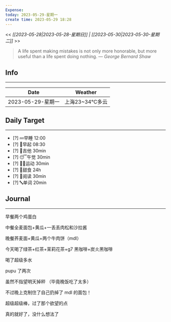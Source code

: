```yaml
---
Expense: 
today: 2023-05-29-星期一
create time: 2023-05-29 18:28
---
```


<< *[[2023-05-28|2023-05-28-星期日]] | [[2023-05-30|2023-05-30-星期二]]* >>


> A life spent making mistakes is not only more honorable, but more useful than a life spent doing nothing.
> — <cite>George Bernard Shaw</cite>


## Info
***
| Date        | Weather      | 
| ----------- | ------------ |
| 2023-05-29-星期一 |  上海23~34℃多云 |


## Daily Target 
***
- [?] 💤早睡   12:00
- [?] 🌅早起    08:30
- [?] 🎵吉他    30min
- [?] 😴午觉    30min
- [?] 🏃‍♀️运动    30min  
- [?] 🚫甜食    24h
- [?] 📖阅读    30min 
- [?] 🔤单词    20min    


##  Journal
***

早餐两个鸡蛋白

中餐全麦面包+黄瓜+一丢丢肉松和沙拉酱

晚餐荞麦面+黄瓜+两个牛肉饼（mdl）

今天喝了绿茶+红茶+茉莉花茶+g7 黑咖啡+炭仌黑咖啡

喝了超级多水

pupu 了两次

虽然不指望明天掉秤 （毕竟晚饭吃了太多）


不过晚上克制住了自己扔掉了 mdl 的面包！

超级超级棒，过了那个欲望的点

真的就好了，没什么想法了


